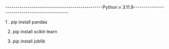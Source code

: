 ------------------------------------------------Python v 3.11.9----------------------------------------------

1 . pip install pandas

2.  pip install scikit-learn
  
3.  pip install joblib
